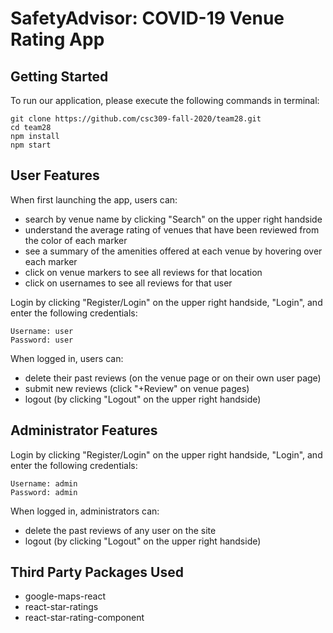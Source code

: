 # SafetyAdvisor: COVID-19 Venue Rating App

## Getting Started

To run our application, please execute the following commands in terminal:

    git clone https://github.com/csc309-fall-2020/team28.git
    cd team28
    npm install
    npm start

## User Features

When first launching the app, users can:

- search by venue name by clicking "Search" on the upper right handside
- understand the average rating of venues that have been reviewed from the color of each marker
- see a summary of the amenities offered at each venue by hovering over each marker
- click on venue markers to see all reviews for that location
- click on usernames to see all reviews for that user

Login by clicking "Register/Login" on the upper right handside, "Login", and enter the following credentials:

    Username: user
    Password: user

When logged in, users can:

- delete their past reviews (on the venue page or on their own user page)
- submit new reviews (click "+Review" on venue pages)
- logout (by clicking "Logout" on the upper right handside)

## Administrator Features

Login by clicking "Register/Login" on the upper right handside, "Login", and enter the following credentials:

    Username: admin
    Password: admin

When logged in, administrators can:

- delete the past reviews of any user on the site
- logout (by clicking "Logout" on the upper right handside)

## Third Party Packages Used

- google-maps-react
- react-star-ratings
- react-star-rating-component
